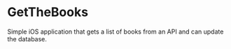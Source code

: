 # GetTheBooks
Simple iOS application that gets a list of books from an API and can update the database. 
